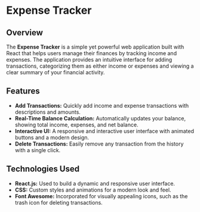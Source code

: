 # Expense Tracker

## Overview
The **Expense Tracker** is a simple yet powerful web application built with React that helps users manage their finances by tracking income and expenses. The application provides an intuitive interface for adding transactions, categorizing them as either income or expenses and viewing a clear summary of your financial activity.

## Features

- **Add Transactions:** Quickly add income and expense transactions with descriptions and amounts.
- **Real-Time Balance Calculation:** Automatically updates your balance, showing total income, expenses, and net balance.
- **Interactive UI:** A responsive and interactive user interface with animated buttons and a modern design.
- **Delete Transactions:** Easily remove any transaction from the history with a single click.

## Technologies Used

- **React.js:** Used to build a dynamic and responsive user interface.
- **CSS:** Custom styles and animations for a modern look and feel.
- **Font Awesome:** Incorporated for visually appealing icons, such as the trash icon for deleting transactions.
